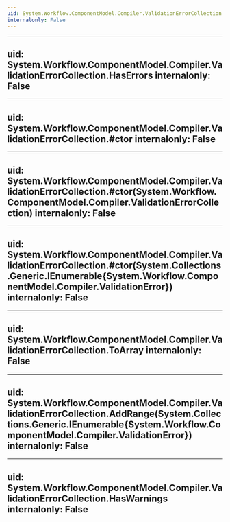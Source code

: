 ```yaml
---
uid: System.Workflow.ComponentModel.Compiler.ValidationErrorCollection
internalonly: False
---
```


---
uid: System.Workflow.ComponentModel.Compiler.ValidationErrorCollection.HasErrors
internalonly: False
---

---
uid: System.Workflow.ComponentModel.Compiler.ValidationErrorCollection.#ctor
internalonly: False
---

---
uid: System.Workflow.ComponentModel.Compiler.ValidationErrorCollection.#ctor(System.Workflow.ComponentModel.Compiler.ValidationErrorCollection)
internalonly: False
---

---
uid: System.Workflow.ComponentModel.Compiler.ValidationErrorCollection.#ctor(System.Collections.Generic.IEnumerable{System.Workflow.ComponentModel.Compiler.ValidationError})
internalonly: False
---

---
uid: System.Workflow.ComponentModel.Compiler.ValidationErrorCollection.ToArray
internalonly: False
---

---
uid: System.Workflow.ComponentModel.Compiler.ValidationErrorCollection.AddRange(System.Collections.Generic.IEnumerable{System.Workflow.ComponentModel.Compiler.ValidationError})
internalonly: False
---

---
uid: System.Workflow.ComponentModel.Compiler.ValidationErrorCollection.HasWarnings
internalonly: False
---
